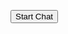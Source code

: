 <script>
    window.addEventListener("onEmbeddedMessagingReady", () => {            
        console.log( "Inside Prechat API!!" );
    initEmbeddedMessaging();
    embeddedservice_bootstrap.prechatAPI.setHiddenPrechatFields( { "Queue_Name" : 'tesstt' } );
</script>

<script id="dynamicScript" type="text/javascript">
   window.initEmbeddedMessaging = function initEmbeddedMessaging() {
		try {
			embeddedservice_bootstrap.settings.language = JSON.parse(sessionStorage.userDetails).lang;
			embeddedservice_bootstrap.settings.hideChatButtonOnLoad = true;

			embeddedservice_bootstrap.init(
				'00DDE0000044R3Q',
				'McAfee_Chat',
				'https://mcsg--dev.sandbox.my.site.com/ESWMcAfeeChat1707158023631',
				{
					scrt2URL: 'https://mcsg--dev.sandbox.my.salesforce-scrt.com'
				}
			);
			
		} catch (err) {
			console.error('Error loading Embedded Messaging: ', err);
		}
	};
</script>
<script type='text/javascript' src='https://mcsg--dev.sandbox.my.site.com/ESWMcAfeeChat1707158023631/assets/js/bootstrap.min.js'></script>

<button onclick='embeddedservice_bootstrap.utilAPI.launchChat()'>Start Chat</button >
